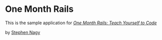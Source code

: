# One Month Rails

This is the sample application for 
[*One Month Rails: Teach Yourself to Code*](http://onemonthrails.com)

by [Stephen Nagy](http://www.linkedin.com/in/stnagy)